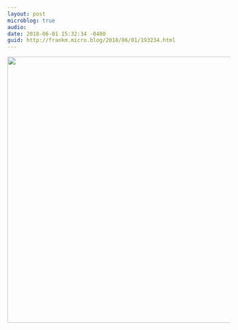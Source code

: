 ```yaml
---
layout: post
microblog: true
audio: 
date: 2018-06-01 15:32:34 -0400
guid: http://frankm.micro.blog/2018/06/01/193234.html
---
```



<img src="http://frankmcpherson.blog/uploads/2018/722811cfa5.jpg" width="600" height="600" />
